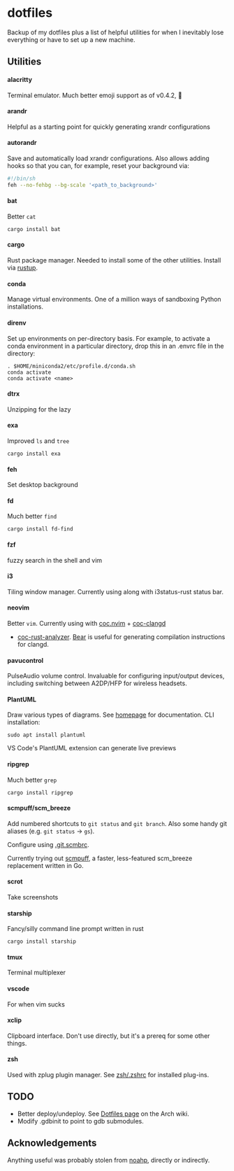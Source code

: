 # dotfiles

Backup of my dotfiles plus a list of helpful utilities for when I inevitably lose everything
or have to set up a new machine.

## Utilities

#### alacritty

Terminal emulator. Much better emoji support as of v0.4.2, 💃

#### arandr

Helpful as a starting point for quickly generating xrandr configurations

#### autorandr

Save and automatically load xrandr configurations. Also allows adding hooks so that you can, for
example, reset your background via:

```sh
#!/bin/sh
feh --no-fehbg --bg-scale '<path_to_background>'
```
#### bat

Better `cat`

```
cargo install bat
```

#### cargo

Rust package manager. Needed to install some of the other utilities. Install via [rustup](https://rustup.rs).

#### conda

Manage virtual environments. One of a million ways of sandboxing Python installations.


#### direnv

Set up environments on per-directory basis. For example, to activate a conda environment in a
particular directory, drop this in an .envrc file in the directory:
```
. $HOME/miniconda2/etc/profile.d/conda.sh
conda activate
conda activate <name>
```

#### dtrx

Unzipping for the lazy

#### exa

Improved `ls` and `tree`

```
cargo install exa
```

#### feh

Set desktop background

#### fd

Much better `find`

```
cargo install fd-find
```

#### fzf

fuzzy search in the shell and vim

#### i3

Tiling window manager. Currently using along with i3status-rust status bar.

#### neovim

Better `vim`. Currently using with [coc.nvim](https://github.com/neoclide/coc.nvim) + [coc-clangd](https://github.com/clangd/coc-clangd)
+ [coc-rust-analyzer](https://github.com/fannheyward/coc-rust-analyzer).
[Bear](https://github.com/rizsotto/Bear) is useful for generating compilation instructions for
clangd.

#### pavucontrol

PulseAudio volume control. Invaluable for configuring input/output devices, including switching
between A2DP/HFP for wireless headsets.

#### PlantUML

Draw various types of diagrams. See [homepage](https://plantuml.com/) for documentation.
CLI installation:
```
sudo apt install plantuml
```

VS Code's PlantUML extension can generate live previews

#### ripgrep

Much better `grep`
```
cargo install ripgrep
```

#### scmpuff/scm\_breeze

Add numbered shortcuts to `git status` and `git branch`.
Also some handy git aliases (e.g. `git status` -> `gs`).

Configure using [.git.scmbrc](scm_breeze/.git.scmbrc).

Currently trying out [scmpuff](https://github.com/mroth/scmpuff), a faster, less-featured
scm\_breeze replacement written in Go.

#### scrot

Take screenshots

#### starship

Fancy/silly command line prompt written in rust

```
cargo install starship
```

#### tmux

Terminal multiplexer

#### vscode

For when vim sucks

#### xclip

Clipboard interface. Don't use directly, but it's a prereq for some other things.

#### zsh

Used with zplug plugin manager. See [zsh/.zshrc](zsh/.zshrc) for installed plug-ins.

## TODO

* Better deploy/undeploy. See [Dotfiles page](https://wiki.archlinux.org/index.php/Dotfiles) on the
Arch wiki.
* Modify .gdbinit to point to gdb submodules.

## Acknowledgements

Anything useful was probably stolen from [noahp](https://github.com/noahp/dotfiles/), directly or
indirectly.
